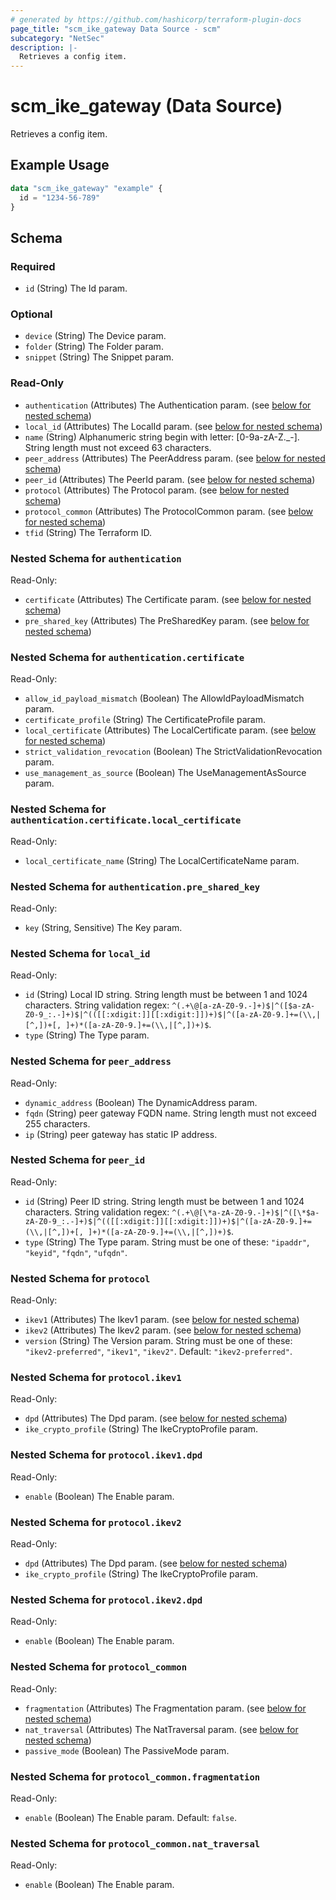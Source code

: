 ```yaml
---
# generated by https://github.com/hashicorp/terraform-plugin-docs
page_title: "scm_ike_gateway Data Source - scm"
subcategory: "NetSec"
description: |-
  Retrieves a config item.
---
```


# scm_ike_gateway (Data Source)

Retrieves a config item.

## Example Usage

```terraform
data "scm_ike_gateway" "example" {
  id = "1234-56-789"
}
```

<!-- schema generated by tfplugindocs -->
## Schema

### Required

- `id` (String) The Id param.

### Optional

- `device` (String) The Device param.
- `folder` (String) The Folder param.
- `snippet` (String) The Snippet param.

### Read-Only

- `authentication` (Attributes) The Authentication param. (see [below for nested schema](#nestedatt--authentication))
- `local_id` (Attributes) The LocalId param. (see [below for nested schema](#nestedatt--local_id))
- `name` (String) Alphanumeric string begin with letter: [0-9a-zA-Z._-]. String length must not exceed 63 characters.
- `peer_address` (Attributes) The PeerAddress param. (see [below for nested schema](#nestedatt--peer_address))
- `peer_id` (Attributes) The PeerId param. (see [below for nested schema](#nestedatt--peer_id))
- `protocol` (Attributes) The Protocol param. (see [below for nested schema](#nestedatt--protocol))
- `protocol_common` (Attributes) The ProtocolCommon param. (see [below for nested schema](#nestedatt--protocol_common))
- `tfid` (String) The Terraform ID.

<a id="nestedatt--authentication"></a>
### Nested Schema for `authentication`

Read-Only:

- `certificate` (Attributes) The Certificate param. (see [below for nested schema](#nestedatt--authentication--certificate))
- `pre_shared_key` (Attributes) The PreSharedKey param. (see [below for nested schema](#nestedatt--authentication--pre_shared_key))

<a id="nestedatt--authentication--certificate"></a>
### Nested Schema for `authentication.certificate`

Read-Only:

- `allow_id_payload_mismatch` (Boolean) The AllowIdPayloadMismatch param.
- `certificate_profile` (String) The CertificateProfile param.
- `local_certificate` (Attributes) The LocalCertificate param. (see [below for nested schema](#nestedatt--authentication--certificate--local_certificate))
- `strict_validation_revocation` (Boolean) The StrictValidationRevocation param.
- `use_management_as_source` (Boolean) The UseManagementAsSource param.

<a id="nestedatt--authentication--certificate--local_certificate"></a>
### Nested Schema for `authentication.certificate.local_certificate`

Read-Only:

- `local_certificate_name` (String) The LocalCertificateName param.



<a id="nestedatt--authentication--pre_shared_key"></a>
### Nested Schema for `authentication.pre_shared_key`

Read-Only:

- `key` (String, Sensitive) The Key param.



<a id="nestedatt--local_id"></a>
### Nested Schema for `local_id`

Read-Only:

- `id` (String) Local ID string. String length must be between 1 and 1024 characters. String validation regex: `^(.+\@[a-zA-Z0-9.-]+)$|^([$a-zA-Z0-9_:.-]+)$|^(([[:xdigit:]][[:xdigit:]])+)$|^([a-zA-Z0-9.]+=(\\,|[^,])+[, ]+)*([a-zA-Z0-9.]+=(\\,|[^,])+)$`.
- `type` (String) The Type param.


<a id="nestedatt--peer_address"></a>
### Nested Schema for `peer_address`

Read-Only:

- `dynamic_address` (Boolean) The DynamicAddress param.
- `fqdn` (String) peer gateway FQDN name. String length must not exceed 255 characters.
- `ip` (String) peer gateway has static IP address.


<a id="nestedatt--peer_id"></a>
### Nested Schema for `peer_id`

Read-Only:

- `id` (String) Peer ID string. String length must be between 1 and 1024 characters. String validation regex: `^(.+\@[\*a-zA-Z0-9.-]+)$|^([\*$a-zA-Z0-9_:.-]+)$|^(([[:xdigit:]][[:xdigit:]])+)$|^([a-zA-Z0-9.]+=(\\,|[^,])+[, ]+)*([a-zA-Z0-9.]+=(\\,|[^,])+)$`.
- `type` (String) The Type param. String must be one of these: `"ipaddr"`, `"keyid"`, `"fqdn"`, `"ufqdn"`.


<a id="nestedatt--protocol"></a>
### Nested Schema for `protocol`

Read-Only:

- `ikev1` (Attributes) The Ikev1 param. (see [below for nested schema](#nestedatt--protocol--ikev1))
- `ikev2` (Attributes) The Ikev2 param. (see [below for nested schema](#nestedatt--protocol--ikev2))
- `version` (String) The Version param. String must be one of these: `"ikev2-preferred"`, `"ikev1"`, `"ikev2"`. Default: `"ikev2-preferred"`.

<a id="nestedatt--protocol--ikev1"></a>
### Nested Schema for `protocol.ikev1`

Read-Only:

- `dpd` (Attributes) The Dpd param. (see [below for nested schema](#nestedatt--protocol--ikev1--dpd))
- `ike_crypto_profile` (String) The IkeCryptoProfile param.

<a id="nestedatt--protocol--ikev1--dpd"></a>
### Nested Schema for `protocol.ikev1.dpd`

Read-Only:

- `enable` (Boolean) The Enable param.



<a id="nestedatt--protocol--ikev2"></a>
### Nested Schema for `protocol.ikev2`

Read-Only:

- `dpd` (Attributes) The Dpd param. (see [below for nested schema](#nestedatt--protocol--ikev2--dpd))
- `ike_crypto_profile` (String) The IkeCryptoProfile param.

<a id="nestedatt--protocol--ikev2--dpd"></a>
### Nested Schema for `protocol.ikev2.dpd`

Read-Only:

- `enable` (Boolean) The Enable param.




<a id="nestedatt--protocol_common"></a>
### Nested Schema for `protocol_common`

Read-Only:

- `fragmentation` (Attributes) The Fragmentation param. (see [below for nested schema](#nestedatt--protocol_common--fragmentation))
- `nat_traversal` (Attributes) The NatTraversal param. (see [below for nested schema](#nestedatt--protocol_common--nat_traversal))
- `passive_mode` (Boolean) The PassiveMode param.

<a id="nestedatt--protocol_common--fragmentation"></a>
### Nested Schema for `protocol_common.fragmentation`

Read-Only:

- `enable` (Boolean) The Enable param. Default: `false`.


<a id="nestedatt--protocol_common--nat_traversal"></a>
### Nested Schema for `protocol_common.nat_traversal`

Read-Only:

- `enable` (Boolean) The Enable param.
